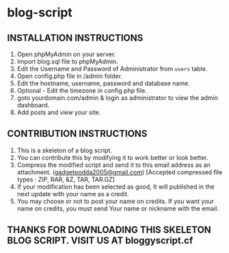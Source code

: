 # blog-script

INSTALLATION INSTRUCTIONS
-------------------------

1) Open phpMyAdmin on your server.
2) Import blog.sql file to phpMyAdmin.
3) Edit the Username and Password of Administrator from `users` table.
4) Open config.php file in /admin folder.
5) Edit the hostname, username, password and database name.
6) Optional - Edit the timezone in config.php file.
7) goto yourdomain.com/admin & login as administrator to view the admin dashboard.
8) Add posts and view your site.

CONTRIBUTION INSTRUCTIONS
-------------------------

1) This is a skeleton of a blog script.
2) You can contribute this by modifying it to work better or look better.
3) Compress the modified script and send it to this email address as an attachment. (gadgetpodda2005@gmail.com) [Accepted compressed file types : ZIP, RAR, &Z, TAR, TAR.GZ]
4) If your modification has been selected as good, It will published in the next update with your name as a credit.
5) You may choose or not to post your name on credits. If you want your name on credits, you must send Your name or nickname with the email.

THANKS FOR DOWNLOADING THIS SKELETON BLOG SCRIPT. VISIT US AT bloggyscript.cf
-----------------------------------------------------------------------------
